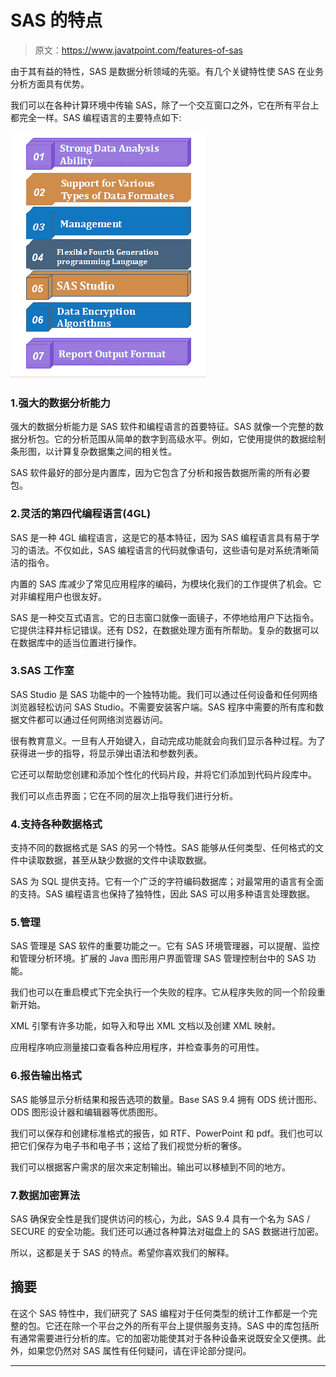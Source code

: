 # SAS 的特点

> 原文：<https://www.javatpoint.com/features-of-sas>

由于其有益的特性，SAS 是数据分析领域的先驱。有几个关键特性使 SAS 在业务分析方面具有优势。

我们可以在各种计算环境中传输 SAS，除了一个交互窗口之外，它在所有平台上都完全一样。SAS 编程语言的主要特点如下:

![Features of SAS](img/287a439b186612d0c63ebc82f23a4a98.png)

### 1.强大的数据分析能力

强大的数据分析能力是 SAS 软件和编程语言的首要特征。SAS 就像一个完整的数据分析包。它的分析范围从简单的数字到高级水平。例如，它使用提供的数据绘制条形图，以计算复杂数据集之间的相关性。

SAS 软件最好的部分是内置库，因为它包含了分析和报告数据所需的所有必要包。

### 2.灵活的第四代编程语言(4GL)

SAS 是一种 4GL 编程语言，这是它的基本特征，因为 SAS 编程语言具有易于学习的语法。不仅如此，SAS 编程语言的代码就像语句，这些语句是对系统清晰简洁的指令。

内置的 SAS 库减少了常见应用程序的编码，为模块化我们的工作提供了机会。它对非编程用户也很友好。

SAS 是一种交互式语言。它的日志窗口就像一面镜子，不停地给用户下达指令。它提供注释并标记错误。还有 DS2，在数据处理方面有所帮助。复杂的数据可以在数据库中的适当位置进行操作。

### 3.SAS 工作室

SAS Studio 是 SAS 功能中的一个独特功能。我们可以通过任何设备和任何网络浏览器轻松访问 SAS Studio。不需要安装客户端。SAS 程序中需要的所有库和数据文件都可以通过任何网络浏览器访问。

很有教育意义。一旦有人开始键入，自动完成功能就会向我们显示各种过程。为了获得进一步的指导，将显示弹出语法和参数列表。

它还可以帮助您创建和添加个性化的代码片段，并将它们添加到代码片段库中。

我们可以点击界面；它在不同的层次上指导我们进行分析。

### 4.支持各种数据格式

支持不同的数据格式是 SAS 的另一个特性。SAS 能够从任何类型、任何格式的文件中读取数据，甚至从缺少数据的文件中读取数据。

SAS 为 SQL 提供支持。它有一个广泛的字符编码数据库；对最常用的语言有全面的支持。SAS 编程语言也保持了独特性，因此 SAS 可以用多种语言处理数据。

### 5.管理

SAS 管理是 SAS 软件的重要功能之一。它有 SAS 环境管理器，可以提醒、监控和管理分析环境。扩展的 Java 图形用户界面管理 SAS 管理控制台中的 SAS 功能。

我们也可以在重启模式下完全执行一个失败的程序。它从程序失败的同一个阶段重新开始。

XML 引擎有许多功能，如导入和导出 XML 文档以及创建 XML 映射。

应用程序响应测量接口查看各种应用程序，并检查事务的可用性。

### 6.报告输出格式

SAS 能够显示分析结果和报告选项的数量。Base SAS 9.4 拥有 ODS 统计图形、ODS 图形设计器和编辑器等优质图形。

我们可以保存和创建标准格式的报告，如 RTF、PowerPoint 和 pdf。我们也可以把它们保存为电子书和电子书；这给了我们视觉分析的奢侈。

我们可以根据客户需求的层次来定制输出。输出可以移植到不同的地方。

### 7.数据加密算法

SAS 确保安全性是我们提供访问的核心，为此，SAS 9.4 具有一个名为 SAS / SECURE 的安全功能。我们还可以通过各种算法对磁盘上的 SAS 数据进行加密。

所以，这都是关于 SAS 的特点。希望你喜欢我们的解释。

## 摘要

在这个 SAS 特性中，我们研究了 SAS 编程对于任何类型的统计工作都是一个完整的包。它还在除一个平台之外的所有平台上提供服务支持。SAS 中的库包括所有通常需要进行分析的库。它的加密功能使其对于各种设备来说既安全又便携。此外，如果您仍然对 SAS 属性有任何疑问，请在评论部分提问。

* * *